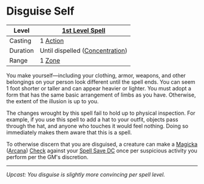 # Disguise Self

| Level    | [1st Level Spell](1st%20Level%20Spells.md)                            |
| -------- | --------------------------------------------------------------------- |
| Casting  | 1 [Action](../../../../Game%20Procedures/Core%20Procedures/Action.md) |
| Duration | Until dispelled ([Concentration](../../Concentration.md))             |
| Range    | 1 [Zone](../../../../Game%20Procedures/Core%20Procedures/Zone.md)     |

You make yourself—including your clothing, armor, weapons, and other belongings on your person look different until the spell ends. You can seem 1 foot shorter or taller and can appear heavier or lighter. You must adopt a form that has the same basic arrangement of limbs as you have. Otherwise, the extent of the illusion is up to you.

The changes wrought by this spell fail to hold up to physical inspection. For example, if you use this spell to add a hat to your outfit, objects pass through the hat, and anyone who touches it would feel nothing. Doing so immediately makes them aware that this is a spell.

To otherwise discern that you are disguised, a creature can make a [Magicka](../../../../Player%20Characters/Attributes/Magicka.md) ([Arcana](../../../../Player%20Characters/Skills/Primary%20Skills/Arcana.md)) [Check](../../../../Game%20Procedures/Core%20Procedures/Check.md) against your [Spell Save DC](../../Spell%20Save%20DC.md) once per suspicious activity you perform per the GM's discretion.

---
*Upcast: You disguise is slightly more convincing per spell level.*
